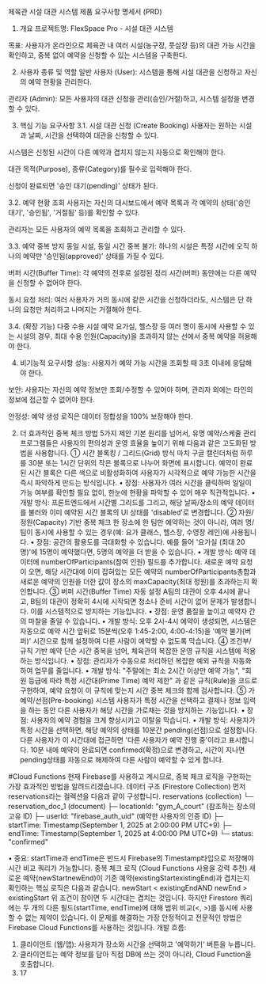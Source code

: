 체육관 시설 대관 시스템 제품 요구사항 명세서 (PRD)
1. 개요
프로젝트명: FlexSpace Pro - 시설 대관 시스템

목표: 사용자가 온라인으로 체육관 내 여러 시설(농구장, 풋살장 등)의 대관 가능 시간을 확인하고, 중복 없이 예약을 신청할 수 있는 시스템을 구축한다.

2. 사용자 종류 및 역할
일반 사용자 (User): 시스템을 통해 시설 대관을 신청하고 자신의 예약 현황을 관리한다.

관리자 (Admin): 모든 사용자의 대관 신청을 관리(승인/거절)하고, 시스템 설정을 변경할 수 있다.

3. 핵심 기능 요구사항
3.1. 시설 대관 신청 (Create Booking)
사용자는 원하는 시설과 날짜, 시간을 선택하여 대관을 신청할 수 있다.

시스템은 신청된 시간이 다른 예약과 겹치지 않는지 자동으로 확인해야 한다.

대관 목적(Purpose), 종류(Category)를 필수로 입력해야 한다.

신청이 완료되면 '승인 대기(pending)' 상태가 된다.

3.2. 예약 현황 조회
사용자는 자신의 대시보드에서 예약 목록과 각 예약의 상태('승인 대기', '승인됨', '거절됨' 등)를 확인할 수 있다.

관리자는 모든 사용자의 예약 목록을 조회하고 관리할 수 있다.

3.3. 예약 중복 방지
동일 시설, 동일 시간 중복 불가: 하나의 시설은 특정 시간에 오직 하나의 예약만 '승인됨(approved)' 상태를 가질 수 있다.

버퍼 시간(Buffer Time): 각 예약의 전후로 설정된 정리 시간(버퍼) 동안에는 다른 예약을 신청할 수 없어야 한다.

동시 요청 처리: 여러 사용자가 거의 동시에 같은 시간을 신청하더라도, 시스템은 단 하나의 요청만 처리하고 나머지는 거절해야 한다.

3.4. (확장 기능) 다중 수용 시설 예약
요가실, 헬스장 등 여러 명이 동시에 사용할 수 있는 시설의 경우, 최대 수용 인원(Capacity)을 초과하지 않는 선에서 중복 예약을 허용해야 한다.

4. 비기능적 요구사항
성능: 사용자가 예약 가능 시간을 조회할 때 3초 이내에 응답해야 한다.

보안: 사용자는 자신의 예약 정보만 조회/수정할 수 있어야 하며, 관리자 외에는 타인의 정보에 접근할 수 없어야 한다.

안정성: 예약 생성 로직은 데이터 정합성을 100% 보장해야 한다.

2. 더 효과적인 중복 체크 방법 5가지 제안
기본 원리를 넘어서, 유명 예약/스케줄 관리 프로그램들은 사용자의 편의성과 운영 효율을 높이기 위해 다음과 같은 고도화된 방법을 사용합니다.
① 시간 블록킹 / 그리드(Grid) 방식
마치 구글 캘린더처럼 하루를 30분 또는 1시간 단위의 작은 블록으로 나누어 화면에 표시합니다. 예약이 완료된 시간 블록은 다른 색으로 비활성화하여 사용자가 시각적으로 예약 가능한 시간을 즉시 파악하게 만드는 방식입니다.
• 장점: 사용자가 여러 시간을 클릭하며 일일이 가능 여부를 확인할 필요 없이, 한눈에 현황을 파악할 수 있어 매우 직관적입니다.
• 개발 방식: 프론트엔드에서 시간별 그리드를 그리고, 해당 날짜/장소의 예약 데이터를 불러와 이미 예약된 시간 블록의 UI 상태를 'disabled'로 변경합니다.
② 자원/정원(Capacity) 기반 중복 체크
한 장소에 한 팀만 예약하는 것이 아니라, 여러 명/팀이 동시에 사용할 수 있는 경우(예: 요가 클래스, 헬스장, 수영장 레인)에 사용됩니다.
• 장점: 공간의 활용도를 극대화할 수 있습니다. 예를 들어 '요가실 (최대 20명)'에 15명이 예약했다면, 5명의 예약을 더 받을 수 있습니다.
• 개발 방식: 예약 데이터에 numberOfParticipants(참여 인원) 필드를 추가합니다. 새로운 예약 요청이 오면, 해당 시간대에 이미 잡혀있는 모든 예약의 numberOfParticipants총합과 새로운 예약의 인원을 더한 값이 장소의 maxCapacity(최대 정원)를 초과하는지 확인합니다.
③ 버퍼 시간(Buffer Time) 자동 설정
A팀의 대관이 오후 4시에 끝나고, B팀의 대관이 정확히 4시에 시작되면 청소나 준비 시간이 없어 문제가 발생합니다. 이를 시스템적으로 방지하는 기능입니다.
• 장점: 운영 품질을 높이고 예약자 간의 마찰을 줄일 수 있습니다.
• 개발 방식: 오후 2시-4시 예약이 생성되면, 시스템은 자동으로 예약 시간 앞뒤로 15분씩(오후 1:45-2:00, 4:00-4:15)을 '예약 불가(버퍼)' 시간으로 함께 설정하여 다른 사람이 예약할 수 없도록 막습니다.
④ 조건부/규칙 기반 예약
단순 시간 중복을 넘어, 체육관의 복잡한 운영 규칙을 시스템에 적용하는 방식입니다.
• 장점: 관리자가 수동으로 처리하던 복잡한 예외 규칙을 자동화하여 업무를 줄입니다.
• 개발 방식: "주말에는 최소 2시간 이상만 예약 가능", "회원 등급에 따라 특정 시간대(Prime Time) 예약 제한" 과 같은 규칙(Rule)을 코드로 구현하여, 예약 요청이 이 규칙에 맞는지 시간 중복 체크와 함께 검사합니다.
⑤ 가예약/선점(Pre-booking) 시스템
사용자가 특정 시간을 선택하고 결제나 정보 입력을 하는 동안 다른 사용자가 해당 시간을 가로채는 것을 방지하는 기능입니다.
• 장점: 사용자의 예약 경험을 크게 향상시키고 이탈을 막습니다.
• 개발 방식: 사용자가 특정 시간을 선택하면, 해당 예약의 상태를 10분간 pending(선점)으로 설정합니다. 다른 사용자가 이 시간대에 접근하면 '다른 사용자가 예약 진행 중'이라고 표시합니다. 10분 내에 예약이 완료되면 confirmed(확정)으로 변경하고, 시간이 지나면 pending상태를 자동으로 해제하여 다른 사람이 예약할 수 있게 합니다.

#Cloud Functions
현재 Firebase를 사용하고 계시므로, 중복 체크 로직을 구현하는 가장 효과적인 방법을 알려드리겠습니다.
데이터 구조 (Firestore Collection)
먼저 reservations라는 컬렉션을 다음과 같이 구성합니다.
reservations (collection)
  └─ reservation_doc_1 (document)
     ├─ locationId: "gym_A_court" (참조하는 장소의 고유 ID)
     ├─ userId: "firebase_auth_uid" (예약한 사용자의 인증 ID)
     ├─ startTime: Timestamp(September 1, 2025 at 2:00:00 PM UTC+9)
     ├─ endTime: Timestamp(September 1, 2025 at 4:00:00 PM UTC+9)
     └─ status: "confirmed"

• 중요: startTime과 endTime은 반드시 Firebase의 Timestamp타입으로 저장해야 시간 비교 쿼리가 가능합니다.
중복 체크 로직 (Cloud Functions 사용을 강력 추천)
새로운 예약(newStartnewEnd)이 기존 예약(existingStartexistingEnd)과 겹치는지 확인하는 핵심 로직은 다음과 같습니다.
newStart < existingEndAND newEnd > existingStart
위 조건이 참이면 두 시간대는 겹치는 것입니다. 하지만 Firestore 쿼리에는 두 개의 다른 필드(startTime, endTime)에 대해 범위 비교(<, >)를 동시에 사용할 수 없는 제약이 있습니다.
이 문제를 해결하는 가장 안정적이고 전문적인 방법은 Firebase Cloud Functions를 사용하는 것입니다.
개발 흐름:
1. 클라이언트 (웹/앱): 사용자가 장소와 시간을 선택하고 '예약하기' 버튼을 누릅니다.
2. 클라이언트는 예약 정보를 담아 직접 DB에 쓰는 것이 아니라, Cloud Function을 호출합니다.
3. 17